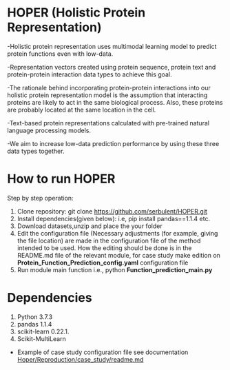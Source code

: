 # HOPER (Holistic Protein Representation)

-Holistic protein representation uses  multimodal learning model to predict protein functions even with low-data. 

-Representation vectors created using protein sequence, protein text and protein-protein interaction data types to achieve this goal.

-The rationale behind  incorporating protein-protein interactions into our holistic protein representation model is the assumption 
that interacting proteins are likely to act in the same biological process. Also, these proteins are probably located at the same location in the cell. 

-Text-based protein representations calculated with pre-trained natural language processing models.

-We aim to increase low-data prediction performance by using these three data types together.

# How to run HOPER

Step by step operation:
  1. Clone repository: git clone https://github.com/serbulent/HOPER.git
  2. Install dependencies(given below): i.e, pip install pandas==1.1.4 etc.
  3. Download datasets,unzip and place the your folder
  4. Edit the configuration file (Necessary adjustments (for example, giving the file location) are made in the configuration file of the method intended to be used.
How the editing should be done is in the README.md file of the relevant module, for case study make edition on **Protein_Function_Prediction_config.yaml** configuration file
  5. Run module main function  i.e., python **Function_prediction_main.py**

# Dependencies
 1.	Python 3.7.3
 2.	pandas 1.1.4
 3.	scikit-learn 0.22.1.
 4.	Scikit-MultiLearn

- Example of case study configuration file see documentation [Hoper/Reproduction/case_study/readme.md](readme.md)
